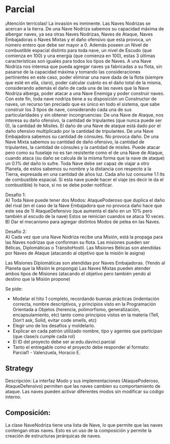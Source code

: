 # Parcial
¡Atención terrícolas! La invasión es inminente. Las Naves Nodrizas se acercan a la tierra. De una Nave Nodriza sabemos su capacidad máxima de albergar naves, ya sea otras Naves Nodrizas, Naves de Ataque, Naves Embajadoras o Naves Mixtas y el daño ofensivo que esta provoca, un número entero que debe ser mayor a 0. Además poseen un Nivel de combustible espacial distinto para toda nave, un nivel de Escudo (que comienza en 100) y una energía (que comienza en 100), estas 3 últimas características son iguales para todos los tipos de Naves. A una Nave Nodriza nos interesa que pueda agregar naves ya fabricadas a su flota, sin pasarse de la capacidad máxima y tomando las consideraciones pertinentes en este caso, poder eliminar una nave dada de la flota (siempre que esté en ella, claro), poder calcular cuánto es el daño total de la misma, considerando además el daño de cada una de las naves que la Nave Nodriza alberga, poder atacar a una Nave Enemiga y poder construir naves. Con este fin, toda nave nodriza tiene a su disposición un Constructor de naves, un recurso tan preciado que es único en todo el sistema, que sabe construir los 3 tipos de nave, considerando cada una de sus particularidades y sin obtener incongruencias: De una Nave de Ataque, nos interesa su daño ofensivo, la cantidad de tripulantes (que nunca puede ser 0), la cantidad de Misiles. El daño de una Nave de ataque está dado por el daño ofensivo multiplicado por la cantidad de tripulantes. De una Nave Embajadora sabemos su cantidad de cónsules. No provoca daño. De una Nave Mixta sabemos su cantidad de daño ofensivo, la cantidad de tripulantes, la cantidad de cónsules y la cantidad de misiles. Puede atacar pero como su fuselaje no es tan resistente como el de una Nave de Ataque, cuando ataca (su daño se calcula de la misma forma que la nave de ataque) un 0.1% del daño lo sufre. Toda Nave debe ser capaz de viajar a otro Planeta, de estos sabemos su nombre y la distancia con respecto a la Tierra, expresada en una cantidad de años luz. Cada año luz consume 1.1 lts de combustible espacial. Si esta nave puede hacer el viaje (es decir le da el combustible) lo hace, si no se debe poder notificar.

Desafio 1:  
A) Toda Nave puede tener dos Modos: AtaquePoderoso que duplica el daño del rival (en el caso de la Nave Embajadora que no provoca daño hace que este sea de 1) AtaqueDefensivo (que aumenta el daño en un 10% pero también al escudo de la nave) Estos se reinician cuandos se ataca 10 veces.  
B) Dar el mecanismo para agregar distintos Modos de pelea en las Naves.

Desafio 2:  
A) Cada vez que una Nave Nodriza recibe una Misión, está la propaga para las Naves nodrizas que conforman su flota. Las misiones pueden ser Bélicas, Diplomáticas o TránsitoHostil. Las Misiones Bélicas son atendidas por Naves de Ataque (atacando al objetivo que la misión le asigna)

Las Misiones Diplomáticas son atendidas por Naves Embajadoras. (Yendo al Planeta que la Misión le proponga) Las Naves Mixtas pueden atender ambos tipos de Misiones (atacando el objetivo pero también yendo al destino que la Misión propone)

Se pide:
- Modelar el hito 1 completo, recordando buenas prácticas (indentación correcta, nombre descriptivos, y principios visto en la Programación Orientada a Objetos (herencia, polimorfismo, generalización, encapsulamiento, etc) tanto como principios vistos en la materia (Tell, Don’t ask, Solid, evitar code smells, etc)
- Elegir uno de los desafíos y moldelarlo.
- Explicar en cada patrón utilizado nombre, tipo y agentes que participan (que clase/s cumple cada rol)
- El ID del proyecto debe ser ar.edu.davinci.parcial
- Tanto el entregable como el proyecto debe responder al formato: Parcial1 - Valenzuela, Horacio E.

## Strategy

Descripción: La interfaz Modo y sus implementaciones (AtaquePoderoso, AtaqueDefensivo) permiten que las naves cambien su comportamiento de ataque. Las naves pueden activar diferentes modos sin modificar su código interno.

## Composición:

La clase NaveNodriza tiene una lista de Nave, lo que permite que las naves contengan otras naves. Esto es un uso de la composición y permite la creación de estructuras jerárquicas de naves.  